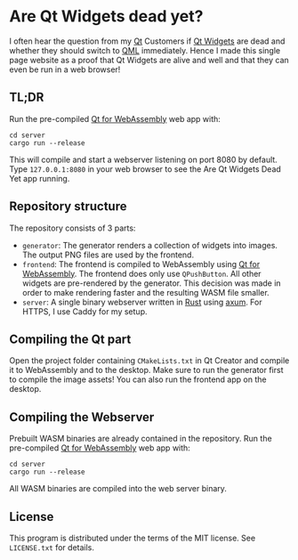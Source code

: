 # Are Qt Widgets dead yet?

I often hear the question from my [Qt](https://qt.io) Customers if [Qt Widgets](https://doc.qt.io/qt-6/qtwidgets-index.html) are dead and whether they should switch to [QML](https://doc.qt.io/qt-6/qtqml-index.html) immediately. Hence I made this single page website as a proof that Qt Widgets are alive and well and that they can even be run in a web browser!

## TL;DR

Run the pre-compiled [Qt for WebAssembly](https://doc.qt.io/qt-6/wasm.html) web app with:

```shell
cd server
cargo run --release 
```

This will compile and start a webserver listening on port 8080 by default.
Type `127.0.0.1:8080` in your web browser to see the Are Qt Widgets Dead Yet app running.

## Repository structure

The repository consists of 3 parts:

* `generator`: The generator renders a collection of widgets into images. The output PNG files are used by the frontend.
* `frontend`: The frontend is compiled to WebAssembly using [Qt for WebAssembly](https://doc.qt.io/qt-6/wasm.html). The frontend does only use `QPushButton`. All other widgets are pre-rendered by the generator. This decision was made in order to make rendering faster and the resulting WASM file smaller.
* `server`: A single binary webserver written in [Rust](https://www.rust-lang.org/) using [axum](https://github.com/tokio-rs/axum/). For HTTPS, I use Caddy for my setup.

## Compiling the Qt part

Open the project folder containing `CMakeLists.txt` in Qt Creator and compile it to WebAssembly and to the desktop. Make sure to run the generator first to compile the image assets!
You can also run the frontend app on the desktop.

## Compiling the Webserver

Prebuilt WASM binaries are already contained in the repository.
Run the pre-compiled [Qt for WebAssembly](https://doc.qt.io/qt-6/wasm.html) web app with:

```shell
cd server
cargo run --release 
```

All WASM binaries are compiled into the web server binary.

## License

This program is distributed under the terms of the MIT license.
See `LICENSE.txt` for details.
